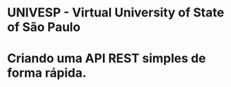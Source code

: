 # UNIVESP - Virtual University of State of São Paulo

# Criando uma API REST simples de forma rápida.
